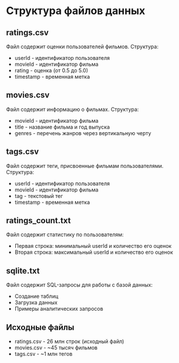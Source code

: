 # Структура файлов данных

## ratings.csv
Файл содержит оценки пользователей фильмов.
Структура:
- userId - идентификатор пользователя
- movieId - идентификатор фильма  
- rating - оценка (от 0.5 до 5.0)
- timestamp - временная метка

## movies.csv
Файл содержит информацию о фильмах.
Структура:
- movieId - идентификатор фильма
- title - название фильма и год выпуска
- genres - перечень жанров через вертикальную черту

## tags.csv
Файл содержит теги, присвоенные фильмам пользователями.
Структура:
- userId - идентификатор пользователя
- movieId - идентификатор фильма
- tag - текстовый тег
- timestamp - временная метка

## ratings_count.txt
Файл содержит статистику по пользователям:
- Первая строка: минимальный userId и количество его оценок
- Вторая строка: максимальный userId и количество его оценок

## sqlite.txt
Файл содержит SQL-запросы для работы с базой данных:
- Создание таблиц
- Загрузка данных
- Примеры аналитических запросов

## Исходные файлы
- ratings.csv - 26 млн строк (исходный файл)
- movies.csv - ~45 тысяч фильмов
- tags.csv - ~1 млн тегов
